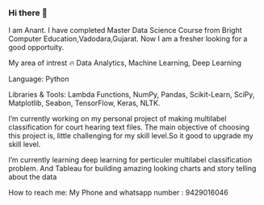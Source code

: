 ### Hi there 👋

I am Anant. I have completed Master Data Science Course from Bright Computer Education,Vadodara,Gujarat. Now I am a fresher looking for a good opportuity.

My area of intrest 🔥
    Data Analytics,
    Machine Learning,
    Deep Learning
    
Language: Python

Libraries & Tools: Lambda Functions, NumPy, Pandas, Scikit-Learn, SciPy, Matplotlib, Seabon, TensorFlow, Keras, NLTK.

I’m currently working on my personal project of making multilabel classification for court hearing text files.
The main objective of choosing this project is, little challenging for my skill level.So it good to upgrade my skill level.
      
 I’m currently learning deep learning for perticuler multilabel classification problem.
 And Tableau for building amazing looking charts and story telling about the data

How to reach me: My Phone and whatsapp number : 9429016046
